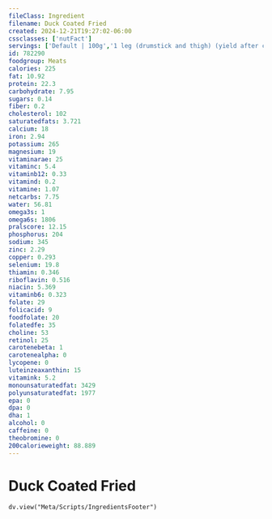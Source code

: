 ```yaml
---
fileClass: Ingredient
filename: Duck Coated Fried
created: 2024-12-21T19:27:02-06:00
cssclasses: ['nutFact']
servings: ['Default | 100g','1 leg (drumstick and thigh) (yield after cooking, bone removed) | 115','1 back (yield after cooking, bone removed) | 155','1 breast | 150','1 cup, cooked, diced | 140']
id: 782290
foodgroup: Meats
calories: 225
fat: 10.92
protein: 22.3
carbohydrate: 7.95
sugars: 0.14
fiber: 0.2
cholesterol: 102
saturatedfats: 3.721
calcium: 18
iron: 2.94
potassium: 265
magnesium: 19
vitaminarae: 25
vitaminc: 5.4
vitaminb12: 0.33
vitamind: 0.2
vitamine: 1.07
netcarbs: 7.75
water: 56.81
omega3s: 1
omega6s: 1806
pralscore: 12.15
phosphorus: 204
sodium: 345
zinc: 2.29
copper: 0.293
selenium: 19.8
thiamin: 0.346
riboflavin: 0.516
niacin: 5.369
vitaminb6: 0.323
folate: 29
folicacid: 9
foodfolate: 20
folatedfe: 35
choline: 53
retinol: 25
carotenebeta: 1
carotenealpha: 0
lycopene: 0
luteinzeaxanthin: 15
vitamink: 5.2
monounsaturatedfat: 3429
polyunsaturatedfat: 1977
epa: 0
dpa: 0
dha: 1
alcohol: 0
caffeine: 0
theobromine: 0
200calorieweight: 88.889
---
```


# Duck Coated Fried

```dataviewjs
dv.view("Meta/Scripts/IngredientsFooter")
```